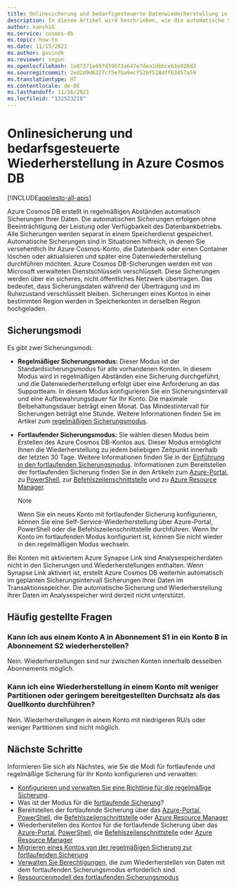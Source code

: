 ```yaml
---
title: Onlinesicherung und bedarfsgesteuerte Datenwiederherstellung in Azure Cosmos DB
description: In diesem Artikel wird beschrieben, wie die automatische Sicherung und die bedarfsgesteuerte Datenwiederherstellung funktionieren. Außerdem wird der Unterschied zwischen den Modi für die fortlaufende und regelmäßige Sicherung erläutert.
author: kanshiG
ms.service: cosmos-db
ms.topic: how-to
ms.date: 11/15/2021
ms.author: govindk
ms.reviewer: sngun
ms.openlocfilehash: 1a87371e697d39b73a647e7dea1dbbceb1e028d2
ms.sourcegitcommit: 2ed2d9d6227cf5e7ba9ecf52bf518dff63457a59
ms.translationtype: HT
ms.contentlocale: de-DE
ms.lasthandoff: 11/16/2021
ms.locfileid: "132523218"
---
```

# <a name="online-backup-and-on-demand-data-restore-in-azure-cosmos-db"></a>Onlinesicherung und bedarfsgesteuerte Wiederherstellung in Azure Cosmos DB
[!INCLUDE[appliesto-all-apis](includes/appliesto-all-apis.md)]

Azure Cosmos DB erstellt in regelmäßigen Abständen automatisch Sicherungen Ihrer Daten. Die automatischen Sicherungen erfolgen ohne Beeinträchtigung der Leistung oder Verfügbarkeit des Datenbankbetriebs. Alle Sicherungen werden separat in einem Speicherdienst gespeichert. Automatische Sicherungen sind in Situationen hilfreich, in denen Sie versehentlich Ihr Azure Cosmos-Konto, die Datenbank oder einen Container löschen oder aktualisieren und später eine Datenwiederherstellung durchführen möchten. Azure Cosmos DB-Sicherungen werden mit von Microsoft verwalteten Dienstschlüsseln verschlüsselt. Diese Sicherungen werden über ein sicheres, nicht öffentliches Netzwerk übertragen. Das bedeutet, dass Sicherungsdaten während der Übertragung und im Ruhezustand verschlüsselt bleiben. Sicherungen eines Kontos in einer bestimmten Region werden in Speicherkonten in derselben Region hochgeladen.

## <a name="backup-modes"></a>Sicherungsmodi

Es gibt zwei Sicherungsmodi:

* **Regelmäßiger Sicherungsmodus:** Dieser Modus ist der Standardsicherungsmodus für alle vorhandenen Konten. In diesem Modus wird in regelmäßigen Abständen eine Sicherung durchgeführt, und die Datenwiederherstellung erfolgt über eine Anforderung an das Supportteam. In diesem Modus konfigurieren Sie ein Sicherungsintervall und eine Aufbewahrungsdauer für Ihr Konto. Die maximale Beibehaltungsdauer beträgt einen Monat. Das Mindestintervall für Sicherungen beträgt eine Stunde.  Weitere Informationen finden Sie im Artikel zum [regelmäßigen Sicherungsmodus](configure-periodic-backup-restore.md).

* **Fortlaufender Sicherungsmodus:** Sie wählen diesen Modus beim Erstellen des Azure Cosmos DB-Kontos aus. Dieser Modus ermöglicht Ihnen die Wiederherstellung zu jedem beliebigen Zeitpunkt innerhalb der letzten 30 Tage. Weitere Informationen finden Sie in der [Einführung in den fortlaufenden Sicherungsmodus](continuous-backup-restore-introduction.md). Informationen zum Bereitstellen der fortlaufenden Sicherung finden Sie in den Artikeln zum [Azure-Portal](provision-account-continuous-backup.md#provision-portal), zu [PowerShell](provision-account-continuous-backup.md#provision-powershell), zur [Befehlszeilenschnittstelle](provision-account-continuous-backup.md#provision-cli) und zu [Azure Resource Manager](provision-account-continuous-backup.md#provision-arm-template).

  > [!NOTE]
  > Wenn Sie ein neues Konto mit fortlaufender Sicherung konfigurieren, können Sie eine Self-Service-Wiederherstellung über Azure-Portal, PowerShell oder die Befehlszeilenschnittstelle durchführen. Wenn Ihr Konto im fortlaufenden Modus konfiguriert ist, können Sie nicht wieder in den regelmäßigen Modus wechseln.

Bei Konten mit aktiviertem Azure Synapse Link sind Analysespeicherdaten nicht in den Sicherungen und Wiederherstellungen enthalten. Wenn Synapse Link aktiviert ist, erstellt Azure Cosmos DB weiterhin automatisch im geplanten Sicherungsintervall Sicherungen Ihrer Daten im Transaktionsspeicher. Die automatische Sicherung und Wiederherstellung Ihrer Daten im Analysespeicher wird derzeit nicht unterstützt.

## <a name="frequently-asked-questions"></a>Häufig gestellte Fragen

### <a name="can-i-restore-from-an-account-a-in-subscription-s1-to-account-b-in-a-subscription-s2"></a>Kann ich aus einem Konto A in Abonnement S1 in ein Konto B in Abonnement S2 wiederherstellen?

Nein. Wiederherstellungen sind nur zwischen Konten innerhalb desselben Abonnements möglich.

### <a name="can-i-restore-into-an-account-that-has-fewer-partitions-or-low-provisioned-throughput-than-the-source-account"></a>Kann ich eine Wiederherstellung in einem Konto mit weniger Partitionen oder geringem bereitgestellten Durchsatz als das Quellkonto durchführen?

Nein. Wiederherstellungen in einem Konto mit niedrigeren RU/s oder weniger Partitionen sind nicht möglich.

## <a name="next-steps"></a>Nächste Schritte

Informieren Sie sich als Nächstes, wie Sie die Modi für fortlaufende und regelmäßige Sicherung für Ihr Konto konfigurieren und verwalten:

* [Konfigurieren und verwalten Sie eine Richtlinie für die regelmäßige Sicherung](configure-periodic-backup-restore.md).
* Was ist der Modus für die [fortlaufende Sicherung](continuous-backup-restore-introduction.md)?
* Bereitstellen der fortlaufende Sicherung über das [Azure-Portal](provision-account-continuous-backup.md#provision-portal), [PowerShell](provision-account-continuous-backup.md#provision-powershell), die [Befehlszeilenschnittstelle](provision-account-continuous-backup.md#provision-cli) oder [Azure Resource Manager](provision-account-continuous-backup.md#provision-arm-template)
* Wiederherstellen des Kontos für die fortlaufende Sicherung über das [Azure-Portal](restore-account-continuous-backup.md#restore-account-portal), [PowerShell](restore-account-continuous-backup.md#restore-account-powershell), die [Befehlszeilenschnittstelle](restore-account-continuous-backup.md#restore-account-cli) oder [Azure Resource Manager](restore-account-continuous-backup.md#restore-arm-template)
* [Migrieren eines Kontos von der regelmäßigen Sicherung zur fortlaufenden Sicherung](migrate-continuous-backup.md)
* [Verwalten Sie Berechtigungen](continuous-backup-restore-permissions.md), die zum Wiederherstellen von Daten mit dem fortlaufenden Sicherungsmodus erforderlich sind.
* [Ressourcenmodell des fortlaufenden Sicherungsmodus](continuous-backup-restore-resource-model.md)
